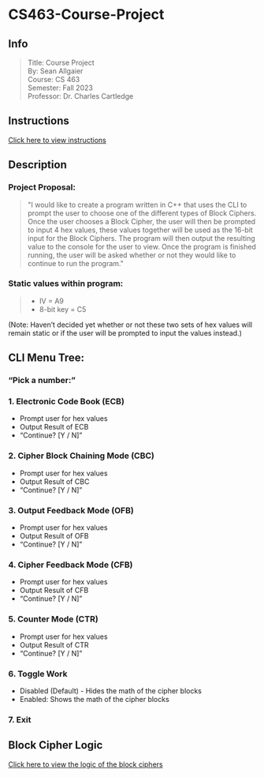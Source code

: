 # CS463-Course-Project

## Info
> Title: Course Project  
> By: Sean Allgaier  
> Course: CS 463  
> Semester: Fall 2023  
> Professor: Dr. Charles Cartledge  

## Instructions
[Click here to view instructions](instructions.md)

## Description 
### Project Proposal:

> "I would like to create a program written in C++ that uses the CLI to prompt the user to choose one of the different types of Block Ciphers. Once the user chooses a Block Cipher, the user will then be prompted to input 4 hex values, these values together will be used as the 16-bit input for the Block Ciphers. The program will then output the resulting value to the console for the user to view. Once the program is finished running, the user will be asked whether or not they would like to continue to run the program."

### Static values within program: 
> * IV = A9 
> * 8-bit key = C5 

(Note: Haven’t decided yet whether or not these two sets of hex values will remain static or if the user will be prompted to input the values instead.)  

## CLI Menu Tree:  

### “Pick a number:”  
### 1. Electronic Code Book (ECB)  
- Prompt user for hex values  
- Output Result of ECB  
- “Continue? [Y / N]”  

### 2. Cipher Block Chaining Mode (CBC)  
- Prompt user for hex values  
- Output Result of CBC  
- “Continue? [Y / N]”  

### 3. Output Feedback Mode (OFB) 
- Prompt user for hex values  
- Output Result of OFB     
- “Continue? [Y / N]”  

### 4. Cipher Feedback Mode (CFB) 	   
- Prompt user for hex values  
- Output Result of CFB  
- “Continue? [Y / N]”  

### 5. Counter Mode (CTR)  
- Prompt user for hex values  
- Output Result of CTR  
- “Continue? [Y / N]”  

### 6. Toggle Work
- Disabled (Default) - Hides the math of the cipher blocks
- Enabled: Shows the math of the cipher blocks 

### 7. Exit

## Block Cipher Logic
[Click here to view the logic of the block ciphers](block_cipher_logic.md)
